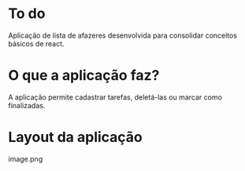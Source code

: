 # To do

Aplicação de lista de afazeres desenvolvida para consolidar conceitos básicos de react.

# O que a aplicação faz?

A aplicação permite cadastrar tarefas, deletá-las ou marcar como finalizadas. 

# Layout da aplicação

image.png